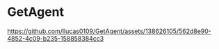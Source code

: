# GetAgent
 
https://github.com/llucas0109/GetAgent/assets/138626105/562d8e90-4852-4c09-b235-158858384cc3
